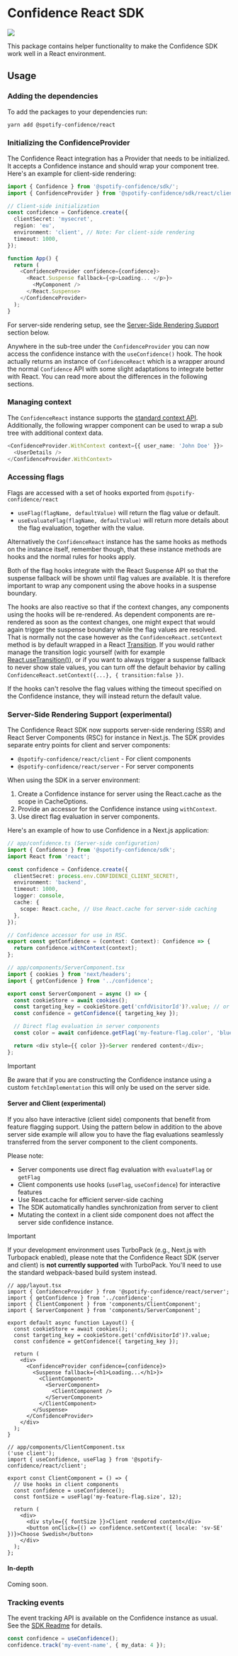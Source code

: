 # Confidence React SDK

![](https://img.shields.io/badge/lifecycle-beta-a0c3d2.svg)

This package contains helper functionality to make the Confidence SDK work well in a React environment.

## Usage

### Adding the dependencies

To add the packages to your dependencies run:

```sh
yarn add @spotify-confidence/react
```

### Initializing the ConfidenceProvider

The Confidence React integration has a Provider that needs to be initialized. It accepts a Confidence instance and should wrap your component tree. Here's an example for client-side rendering:

```ts
import { Confidence } from '@spotify-confidence/sdk/';
import { ConfidenceProvider } from '@spotify-confidence/sdk/react/client';

// Client-side initialization
const confidence = Confidence.create({
  clientSecret: 'mysecret',
  region: 'eu',
  environment: 'client', // Note: For client-side rendering
  timeout: 1000,
});

function App() {
  return (
    <ConfidenceProvider confidence={confidence}>
      <React.Suspense fallback={<p>Loading... </p>}>
        <MyComponent />
      </React.Suspense>
    </ConfidenceProvider>
  );
}
```

For server-side rendering setup, see the [Server-Side Rendering Support](#server-side-rendering-support) section below.

Anywhere in the sub-tree under the `ConfidenceProvider` you can now access the confidence instance with the `useConfidence()` hook. The hook actually returns an instance of `ConfidenceReact` which is a wrapper around the normal `Confidence` API with some slight adaptations to integrate better with React. You can read more about the differences in the following sections.

### Managing context

The `ConfidenceReact` instance supports the [standard context API](https://github.com/spotify/confidence-sdk-js/blob/main/packages/sdk/README.md#setting-the-context). Additionally, the following wrapper component can be used to wrap a sub tree with additional context data.

```ts
<ConfidenceProvider.WithContext context={{ user_name: 'John Doe' }}>
  <UserDetails />
</ConfidenceProvider.WithContext>
```

### Accessing flags

Flags are accessed with a set of hooks exported from `@spotify-confidence/react`

- `useFlag(flagName, defaultValue)` will return the flag value or default.
- `useEvaluateFlag(flagName, defaultValue)` will return more details about the flag evaluation, together with the value.

Alternatively the `ConfidenceReact` instance has the same hooks as methods on the instance itself, remember though, that these instance methods are hooks and the normal rules for hooks apply.

Both of the flag hooks integrate with the React Suspense API so that the suspense fallback will be shown until flag values are available. It is therefore important to wrap any component using the above hooks in a suspense boundary.

The hooks are also reactive so that if the context changes, any components using the hooks will be re-rendered. As dependent components are re-rendered as soon as the context changes, one might expect that would again trigger the suspense boundary while the flag values are resolved. That is normally not the case however as the `ConfidenceReact.setContext` method is by default wrapped in a React [Transition](https://react.dev/reference/react/startTransition). If you would rather manage the transition logic yourself (with for example [React.useTransition()](https://react.dev/reference/react/useTransition)), or if you want to always trigger a suspense fallback to never show stale values, you can turn off the default behavior by calling `ConfidenceReact.setContext({...}, { transition:false })`.

If the hooks can't resolve the flag values withing the timeout specified on the Confidence instance, they will instead return the default value.

### Server-Side Rendering Support (experimental)

The Confidence React SDK now supports server-side rendering (SSR) and React Server Components (RSC) for instance in Next.js. The SDK provides separate entry points for client and server components:

- `@spotify-confidence/react/client` - For client components
- `@spotify-confidence/react/server` - For server components

When using the SDK in a server environment:

1. Create a Confidence instance for server using the React.cache as the scope in CacheOptions.
2. Provide an accessor for the Confidence instance using `withContext`.
3. Use direct flag evaluation in server components.

Here's an example of how to use Confidence in a Next.js application:

```ts
// app/confidence.ts (Server-side configuration)
import { Confidence } from '@spotify-confidence/sdk';
import React from 'react';

const confidence = Confidence.create({
  clientSecret: process.env.CONFIDENCE_CLIENT_SECRET!,
  environment: 'backend',
  timeout: 1000,
  logger: console,
  cache: {
    scope: React.cache, // Use React.cache for server-side caching
  },
});

// Confidence accessor for use in RSC.
export const getConfidence = (context: Context): Confidence => {
  return confidence.withContext(context);
};

// app/components/ServerComponent.tsx
import { cookies } from 'next/headers';
import { getConfidence } from '../confidence';

export const ServerComponent = async () => {
  const cookieStore = await cookies();
  const targeting_key = cookieStore.get('cnfdVisitorId')?.value; // or a unique targeting value of your choice
  const confidence = getConfidence({ targeting_key });

  // Direct flag evaluation in server components
  const color = await confidence.getFlag('my-feature-flag.color', 'blue');

  return <div style={{ color }}>Server rendered content</div>;
};
```

> [!IMPORTANT]
> Be aware that if you are constructing the Confidence instance using a custom `fetchImplementation` this will only be used on the server side.

#### Server and Client (experimental)

If you also have interactive (client side) components that benefit from feature flagging support.
Using the pattern below in addition to the above server side example will allow you to have the flag evaluations
seamlessly transferred from the server component to the client components.

Please note:

- Server components use direct flag evaluation with `evaluateFlag` or `getFlag`
- Client components use hooks (`useFlag`, `useConfidence`) for interactive features
- Use React.cache for efficient server-side caching
- The SDK automatically handles synchronization from server to client
- Mutating the context in a client side component does not affect the server side confidence instance.

> [!IMPORTANT]
> If your development environment uses TurboPack (e.g., Next.js with Turbopack enabled), please note that the
> Confidence React SDK (server and client) is **not currently supported** with TurboPack. You'll need to use the standard webpack-based build system instead.

```tsx
// app/layout.tsx
import { ConfidenceProvider } from '@spotify-confidence/react/server';
import { getConfidence } from '../confidence';
import { ClientComponent } from 'components/ClientComponent';
import { ServerComponent } from 'components/ServerComponent';

export default async function Layout() {
  const cookieStore = await cookies();
  const targeting_key = cookieStore.get('cnfdVisitorId')?.value;
  const confidence = getConfidence({ targeting_key });

  return (
    <div>
      <ConfidenceProvider confidence={confidence}>
        <Suspense fallback={<h1>Loading...</h1>}>
          <ClientComponent>
            <ServerComponent>
              <ClientComponent />
            </ServerComponent>
          </ClientComponent>
        </Suspense>
      </ConfidenceProvider>
    </div>
  );
}

// app/components/ClientComponent.tsx
('use client');
import { useConfidence, useFlag } from '@spotify-confidence/react/client';

export const ClientComponent = () => {
  // Use hooks in client components
  const confidence = useConfidence();
  const fontSize = useFlag('my-feature-flag.size', 12);

  return (
    <div>
      <div style={{ fontSize }}>Client rendered content</div>
      <button onClick={() => confidence.setContext({ locale: 'sv-SE' })}>Choose Swedish</button>
    </div>
  );
};
```

#### In-depth

Coming soon.

### Tracking events

The event tracking API is available on the Confidence instance as usual. See the [SDK Readme](https://github.com/spotify/confidence-sdk-js/blob/main/packages/sdk/README.md#event-tracking) for details.

```ts
const confidence = useConfidence();
confidence.track('my-event-name', { my_data: 4 });
```
